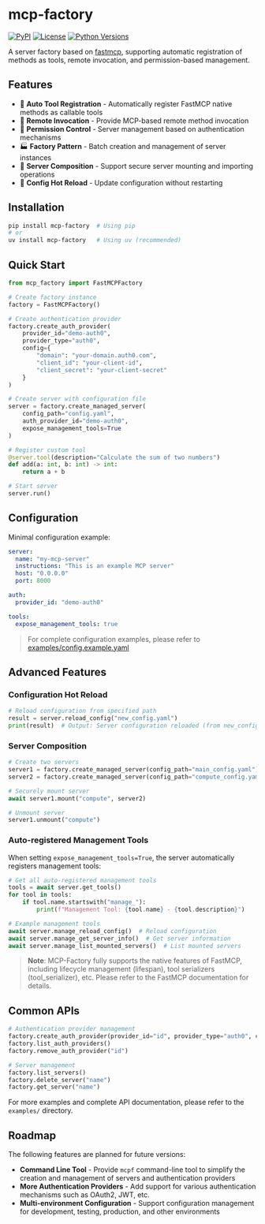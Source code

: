 # mcp-factory

[![PyPI](https://img.shields.io/pypi/v/mcp-factory.svg)](https://pypi.org/project/mcp-factory/)
[![License](https://img.shields.io/badge/License-Apache%202.0-blue.svg)](LICENSE)
[![Python Versions](https://img.shields.io/badge/python-3.10%20%7C%203.11%20%7C%203.12-blue)](https://pypi.org/project/mcp-factory/)

A server factory based on [fastmcp](https://github.com/jlowin/fastmcp), supporting automatic registration of methods as tools, remote invocation, and permission-based management.

## Features

- 🔧 **Auto Tool Registration** - Automatically register FastMCP native methods as callable tools
- 🚀 **Remote Invocation** - Provide MCP-based remote method invocation
- 🔐 **Permission Control** - Server management based on authentication mechanisms
- 🏭 **Factory Pattern** - Batch creation and management of server instances
- 🔄 **Server Composition** - Support secure server mounting and importing operations
- 🔁 **Config Hot Reload** - Update configuration without restarting

## Installation

```bash
pip install mcp-factory  # Using pip
# or
uv install mcp-factory   # Using uv (recommended)
```

## Quick Start

```python
from mcp_factory import FastMCPFactory

# Create factory instance
factory = FastMCPFactory()

# Create authentication provider
factory.create_auth_provider(
    provider_id="demo-auth0",
    provider_type="auth0",
    config={
        "domain": "your-domain.auth0.com",
        "client_id": "your-client-id",
        "client_secret": "your-client-secret"
    }
)

# Create server with configuration file
server = factory.create_managed_server(
    config_path="config.yaml",
    auth_provider_id="demo-auth0",
    expose_management_tools=True
)

# Register custom tool
@server.tool(description="Calculate the sum of two numbers")
def add(a: int, b: int) -> int:
    return a + b

# Start server
server.run()
```

## Configuration

Minimal configuration example:

```yaml
server:
  name: "my-mcp-server"
  instructions: "This is an example MCP server"
  host: "0.0.0.0"
  port: 8000

auth:
  provider_id: "demo-auth0"

tools:
  expose_management_tools: true
```

> For complete configuration examples, please refer to [examples/config.example.yaml](examples/config.example.yaml)

## Advanced Features

### Configuration Hot Reload

```python
# Reload configuration from specified path
result = server.reload_config("new_config.yaml")
print(result)  # Output: Server configuration reloaded (from new_config.yaml)
```

### Server Composition

```python
# Create two servers
server1 = factory.create_managed_server(config_path="main_config.yaml")
server2 = factory.create_managed_server(config_path="compute_config.yaml")

# Securely mount server
await server1.mount("compute", server2)

# Unmount server
server1.unmount("compute")
```

### Auto-registered Management Tools

When setting `expose_management_tools=True`, the server automatically registers management tools:

```python
# Get all auto-registered management tools
tools = await server.get_tools()
for tool in tools:
    if tool.name.startswith("manage_"):
        print(f"Management Tool: {tool.name} - {tool.description}")

# Example management tools
await server.manage_reload_config()  # Reload configuration
await server.manage_get_server_info()  # Get server information
await server.manage_list_mounted_servers()  # List mounted servers
```

> **Note**: MCP-Factory fully supports the native features of FastMCP, including lifecycle management (lifespan), tool serializers (tool_serializer), etc. Please refer to the FastMCP documentation for details.

## Common APIs

```python
# Authentication provider management
factory.create_auth_provider(provider_id="id", provider_type="auth0", config={})
factory.list_auth_providers()
factory.remove_auth_provider("id")

# Server management
factory.list_servers()
factory.delete_server("name")
factory.get_server("name")
```

For more examples and complete API documentation, please refer to the `examples/` directory.

## Roadmap

The following features are planned for future versions:

- **Command Line Tool** - Provide `mcpf` command-line tool to simplify the creation and management of servers and authentication providers
- **More Authentication Providers** - Add support for various authentication mechanisms such as OAuth2, JWT, etc.
- **Multi-environment Configuration** - Support configuration management for development, testing, production, and other environments
